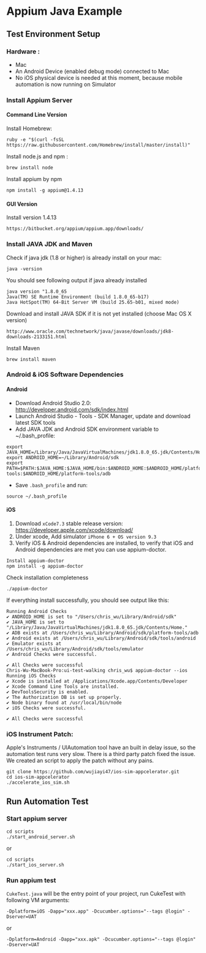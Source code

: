 # Appium Java Example

## Test Environment Setup

### Hardware :
* Mac
* An Android Device (enabled debug mode) connected to Mac
* No iOS physical device is needed at this moment, because mobile automation is now running on Simulator

### Install Appium Server

#### Command Line Version
Install Homebrew: 
```
ruby -e "$(curl -fsSL https://raw.githubusercontent.com/Homebrew/install/master/install)"
```
Install node.js and npm :
```
brew install node
```
Install appium by npm
```
npm install -g appium@1.4.13
```

#### GUI Version
Install version 1.4.13 
```
https://bitbucket.org/appium/appium.app/downloads/
```


### Install JAVA JDK and Maven

Check if java jdk (1.8 or higher) is already install on your mac:
```
java -version
```
You should see following output if java already installed
```
java version "1.8.0_65
Java(TM) SE Runtime Environment (build 1.8.0_65-b17)
Java HotSpot(TM) 64-Bit Server VM (build 25.65-b01, mixed mode)
```
Download and install JAVA SDK if it is not yet installed (choose Mac OS X version) 
```
http://www.oracle.com/technetwork/java/javase/downloads/jdk8-downloads-2133151.html
```
Install Maven
```
brew install maven
```

### Android & iOS Software Dependencies
#### Android
* Download Android Studio 2.0: http://developer.android.com/sdk/index.html
* Launch Android Studio - Tools - SDK Manager, update and download latest SDK tools
* Add JAVA JDK and Android SDK environment variable to ~/.bash_profile:
```
export JAVA_HOME=/Library/Java/JavaVirtualMachines/jdk1.8.0_65.jdk/Contents/Home 
export ANDROID_HOME=~/Library/Android/sdk
export PATH=$PATH:$JAVA_HOME:$JAVA_HOME/bin:$ANDROID_HOME:$ANDROID_HOME/platform-tools:$ANDROID_HOME/platform-tools/adb
```
* Save `.bash_profile` and run:
```
source ~/.bash_profile
```

#### iOS
1. Download `xCode7.3` stable release version: https://developer.apple.com/xcode/download/
2. Under xcode, Add simulator `iPhone 6 + OS version 9.3`
3. Verify iOS & Android dependencies are installed, to verify that iOS and Android dependencies are met you can use appium-doctor.
```
Install appium-doctor
npm install -g appium-doctor
```
Check installation completeness
```
./appium-doctor
```
If everything install successfully, you should see output like this:
```
Running Android Checks
✔ ANDROID_HOME is set to "/Users/chris_wu/Library/Android/sdk"
✔ JAVA_HOME is set to "/Library/Java/JavaVirtualMachines/jdk1.8.0_65.jdk/Contents/Home."
✔ ADB exists at /Users/chris_wu/Library/Android/sdk/platform-tools/adb
✔ Android exists at /Users/chris_wu/Library/Android/sdk/tools/android
✔ Emulator exists at /Users/chris_wu/Library/Android/sdk/tools/emulator
✔ Android Checks were successful.

✔ All Checks were successful
Chris-Wu-MacBook-Pro:ui-test-walking chris_wu$ appium-doctor --ios
Running iOS Checks
✔ Xcode is installed at /Applications/Xcode.app/Contents/Developer
✔ Xcode Command Line Tools are installed.
✔ DevToolsSecurity is enabled.
✔ The Authorization DB is set up properly.
✔ Node binary found at /usr/local/bin/node
✔ iOS Checks were successful.

✔ All Checks were successful
```
### iOS Instrument Patch:
Apple's Instruments / UIAutomation tool have an built in delay issue, so the automation test runs very slow. There is a third party patch fixed the issue. We created an script to apply the patch without any pains.
```
git clone https://github.com/wujiayi47/ios-sim-appcelerator.git
cd ios-sim-appcelerator
./accelerate_ios_sim.sh
```

## Run Automation Test

### Start appium server 
```
cd scripts
./start_android_server.sh
```
or
```
cd scripts
./start_ios_server.sh
```

### Run appium test
`CukeTest.java` will be the entry point of your project, run CukeTest with following VM arguments:
```
-Dplatform=iOS -Dapp="xxx.app" -Dcucumber.options="--tags @login" -Dserver=UAT
```
or
```
-Dplatform=Android -Dapp="xxx.apk" -Dcucumber.options="--tags @login" -Dserver=UAT
```
